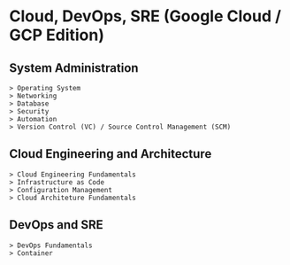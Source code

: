 # Cloud, DevOps, SRE (Google Cloud / GCP Edition)

## System Administration
    > Operating System
    > Networking
    > Database
    > Security
    > Automation
    > Version Control (VC) / Source Control Management (SCM)

## Cloud Engineering and Architecture
    > Cloud Engineering Fundamentals
    > Infrastructure as Code
    > Configuration Management
    > Cloud Architeture Fundamentals

## DevOps and SRE
    > DevOps Fundamentals
    > Container